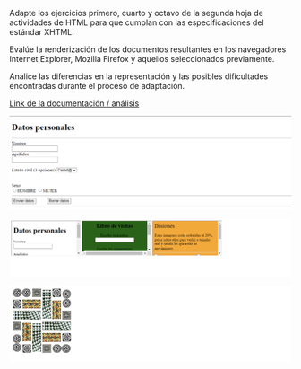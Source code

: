 
Adapte los ejercicios primero, cuarto y octavo de la segunda hoja de actividades de HTML para que cumplan con las especificaciones del estándar XHTML.

Evalúe la renderización de los documentos resultantes en los navegadores Internet Explorer, Mozilla Firefox y aquellos seleccionados previamente.

Analice las diferencias en la representación y las posibles dificultades encontradas durante el proceso de adaptación.

[Link de la documentación / análisis](Documentacion_Ejercicio6/Documentacion_Ejercicio6.pdf)

[![Captura del ejercicio 1](imagenes_ejercicios/capEjer1.png)](https://jotaaloud.github.io/Desarrollo_aplicaciones_multiplataforma/1DAM/Lenguaje%20de%20marcas%20(web)/Segundo%20trimestre/Ejercicios_Hoja_3/Ejercicio_06/ejercicio_01XHTML.xhtml  )

[![Captura del ejercicio 4](imagenes_ejercicios/capEjer4.png)](https://jotaaloud.github.io/Desarrollo_aplicaciones_multiplataforma/1DAM/Lenguaje%20de%20marcas%20(web)/Segundo%20trimestre/Ejercicios_Hoja_3/Ejercicio_06/ejercicio_04XHTML.xhtml  )

[![Captura del ejercicio 8](imagenes_ejercicios/capEjer8.png)](https://jotaaloud.github.io/Desarrollo_aplicaciones_multiplataforma/1DAM/Lenguaje%20de%20marcas%20(web)/Segundo%20trimestre/Ejercicios_Hoja_3/Ejercicio_06/ejercicio_08XHTML.xhtml  )
